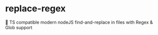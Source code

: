 # replace-regex
📂 TS compatible modern nodeJS find-and-replace in files with Regex &amp; Glob support
